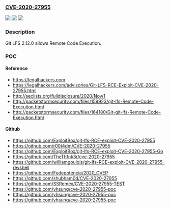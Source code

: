 ### [CVE-2020-27955](https://cve.mitre.org/cgi-bin/cvename.cgi?name=CVE-2020-27955)
![](https://img.shields.io/static/v1?label=Product&message=n%2Fa&color=blue)
![](https://img.shields.io/static/v1?label=Version&message=n%2Fa&color=blue)
![](https://img.shields.io/static/v1?label=Vulnerability&message=n%2Fa&color=brighgreen)

### Description

Git LFS 2.12.0 allows Remote Code Execution.

### POC

#### Reference
- https://legalhackers.com
- https://legalhackers.com/advisories/Git-LFS-RCE-Exploit-CVE-2020-27955.html
- http://seclists.org/fulldisclosure/2020/Nov/1
- http://packetstormsecurity.com/files/159923/git-lfs-Remote-Code-Execution.html
- http://packetstormsecurity.com/files/164180/Git-git-lfs-Remote-Code-Execution.html

#### Github
- https://github.com/ExploitBox/git-lfs-RCE-exploit-CVE-2020-27955
- https://github.com/r00t4dm/CVE-2020-27955
- https://github.com/ExploitBox/git-lfs-RCE-exploit-CVE-2020-27955-Go
- https://github.com/TheTh1nk3r/cve-2020-27955
- https://github.com/williamgoulois/git-lfs-RCE-exploit-CVE-2020-27955-revshell
- https://github.com/Fedepotencia/2020_CVEP
- https://github.com/shubham0d/CVE-2020-27955
- https://github.com/SSRemex/CVE-2020-27955-TEST
- https://github.com/yhsung/cve-2020-27955-poc
- https://github.com/yhsung/cve-2020-27955-poc
- https://github.com/yhsung/cve-2020-27955-poc

